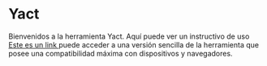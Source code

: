 # Yact
Bienvenidos a la herramienta Yact.
Aquí puede ver un instructivo de uso
<A HREF="https://y17.000webhostapp.com/"> Este es un link </A> puede acceder a una versión sencilla de la herramienta que posee una compatibilidad máxima con dispositivos y navegadores.
